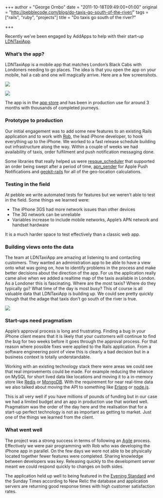 +++
author = "George Ornbo"
date = "2011-10-18T09:49:00+01:00"
original = "http://pebblecode.com/blog/do-taxis-go-south-of-the-river/"
tags = ["rails", "ruby", "projects"]
title = "Do taxis go south of the river?"

+++

Recently we’ve been engaged by AddApps to help with their start-up [LDNTaxiApp](http://www.londontaxiapp.com/).

### What’s the app?

LDNTaxiApp is a mobile app that matches London’s Black Cabs with Londoners needing to go places. The idea is that you open the app on your mobile, hail a cab and one will magically arrive. Here are a few screenshots.

![](https://media.tumblr.com/tumblr_lp3jonAWgW1qz7kgs.jpg)

![](https://media.tumblr.com/tumblr_lp3jpoGH4w1qz7kgs.jpg)

The app is in the [app store](http://itunes.apple.com/gb/app/ldntaxiapp/id427543366) and has been in production use for around 3 months with thousands of completed journeys.

### Prototype to production

Our initial engagement was to add some new features to an existing Rails application and to work with [Rob](http://uk.linkedin.com/pub/robert-redmond/13/6b4/30), the lead iPhone developer, to hook everything up to the iPhone. We worked to a fast release schedule building out infrastructure along the way. Within a couple of weeks we had availability of taxis, order fulfilment and push notification messaging done.

Some libraries that really helped us were [resque_scheduler](https://github.com/bvandenbos/resque-scheduler) that supported an order being swept after a period of time, [apn_sender](https://github.com/kdonovan/apn_sender) for Apple Push Notifications and [geokit-rails](https://github.com/jlecour/geokit-rails) for all of the geo-location calculations.

### Testing in the field

At pebble we write automated tests for features but we weren’t able to test in the field. Some things we learned were:

*   The iPhone 3GS had more network issues than other devices
*   The 3G network can be unreliable
*   Variables increase to include mobile networks, Apple’s APN network and handset hardware

It is a much harder space to test effectively than a classic web app.

### Building views onto the data

The team at LDNTaxiApp are amazing at listening to and contacting customers. They wanted an administration app to be able to have a view onto what was going on, how to identify problems in the process and make better decisions about the direction of the app. For us the application really came alive when we added a realtime map of the taxis available in London. As a Londoner this is fascinating. Where are the most taxis? Where do they typically go? What time of the day is most busy? This of course is all valuable data that LDNTaxiApp is building up. We could see pretty quickly though that the adage that taxis don’t go south of the river is true.

![](https://media.tumblr.com/tumblr_lp3jryw2od1qz7kgs.png)

### Start-ups need pragmatism

Apple’s approval process is long and frustrating. Finding a bug in your iPhone client means that it is likely that your customers will continue to find the bug for two weeks before it goes through the approval process. For that reason where possible fixes were applied to the Rails application. From a software engineering point of view this is clearly a bad decision but in a business context is totally understandable.

Working with an existing technology stack there were areas we could see that real improvements could be made. For example reducing the reliance on MySQL for short lived data like locations and moving it to a in-memory store like [Redis](http://redis.io/) or [MongoDB](http://www.mongodb.org/). With the requirement for near real-time data we also talked about moving the API to something like [Erlang](http://www.erlang.org/) or [node.js](http://nodejs.org/).

This is all very well if you have millions of pounds of funding but in our case we had a limited budget and an app in production use that worked well. Pragmatism was the order of the day here and the realisation that for a start-up perfect technology is not as important as getting to market. Just one of the things we learned from the client.

### What went well

The project was a strong success in terms of following an [Agile](http://en.wikipedia.org/wiki/Agile_software_development) process. Effectively we were pair programming with Rob who was developing the iPhone app in parallel. On the few days we were not able to be physically located together fewer features were completed. Sharing knowledge between developers was key. Releasing quickly to the development server meant we could respond quickly to changes on both sides.

The application held up well to being featured in the [Evening Standard](http://www.thisislondon.co.uk/standard/article-23963594-black-cabs-set-up-iphone-app-to-let-you-know-where-they-are.do) and the Sunday Times according to New Relic the database and application servers are returning good response times with high customer satisfaction rates.
